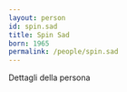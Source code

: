 ```yaml
---
layout: person
id: spin.sad
title: Spin Sad
born: 1965
permalink: /people/spin.sad
---
```


Dettagli della persona 
